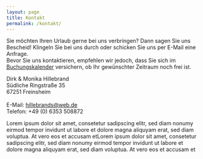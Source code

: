 ```yaml
---
layout: page
title: Kontakt
permalink: /kontakt/
---
```


Sie möchten Ihren Urlaub gerne bei uns verbringen? Dann sagen Sie uns Bescheid! Klingeln Sie bei uns durch oder schicken Sie uns per E-Mail eine Anfrage.\
Bevor Sie uns kontaktieren, empfehlen wir jedoch, dass Sie sich im [Buchungskalender](buchen.md) versichern, ob Ihr gewünschter Zeitraum noch frei ist.
<br/>

<p class="message" style="width: 50%;">
  Dirk & Monika Hillebrand <br/>
  Südliche Ringstraße 35 <br/>
  67251 Freinsheim  <br/><br/>
  E-Mail: <a href= "mailto:hillebrands@web.de">hillebrands@web.de</a> <br/>
  Telefon: +49 (0) 6353 508872
</p>

Lorem ipsum dolor sit amet, consetetur sadipscing elitr, sed diam nonumy eirmod tempor invidunt ut labore et dolore magna aliquyam erat, sed diam voluptua. At vero eos et accusam etLorem ipsum dolor sit amet, consetetur sadipscing elitr, sed diam nonumy eirmod tempor invidunt ut labore et dolore magna aliquyam erat, sed diam voluptua. At vero eos et accusam et
